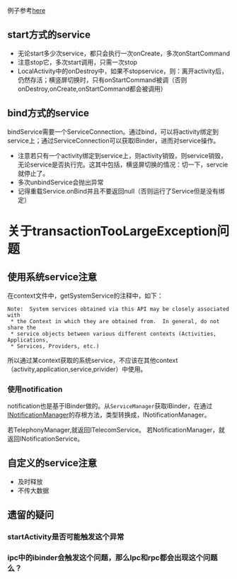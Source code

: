 例子参考[here](http://www.cnblogs.com/newcj/archive/2011/05/30/2061370.html)

## start方式的service

* 无论start多少次service，都只会执行一次onCreate，多次onStartCommand
* 注意stop它，多次start调用，只需一次stop
* LocalActivity中的onDestroy中，如果不stopservice，则：离开activity后，仍然存活；横竖屏切换时，只有onStartCommand被调（否则onDestroy,onCreate,onStartCommand都会被调用）



## bind方式的service
bindService需要一个ServiceConnection。通过bind，可以将activity绑定到service上；通过ServiceConnection可以获取IBinder，进而对service操作。

* 注意若只有一个activity绑定到service上，则activity销毁，则service销毁，无论service是否执行完。这其中包括，横竖屏切换的情况：切一下，servcie就停止了。
* 多次unbindService会抛出异常
* 记得重载Service.onBind并且不要返回null（否则运行了Service但是没有绑定）

# 关于transactionTooLargeException问题

## 使用系统service注意
在context文件中，getSystemService的注释中，如下：

	Note:  System services obtained via this API may be closely associated with
     * the Context in which they are obtained from.  In general, do not share the
     * service objects between various different contexts (Activities, Applications,
     * Services, Providers, etc.)
     
所以通过某context获取的系统service，不应该在其他context（activity,application,service,privider）中使用。

### 使用notification

notification也是基于IBinder做的。从`ServiceManager`获取IBinder，在通过[INotificationManager](http://grepcode.com/file/repository.grepcode.com/java/ext/com.google.android/android/5.0.0_r1/android/app/INotificationManager.java#INotificationManager.Stub)的存根方法，类型转换成，INotificationManager。

若TelephonyManager,就返回ITelecomService。
若NotificationManager，就返回INotificationService。


## 自定义的service注意
* 及时释放
* 不传大数据


## 遗留的疑问

### startActivity是否可能触发这个异常

### ipc中的ibinder会触发这个问题，那么lpc和rpc都会出现这个问题么？